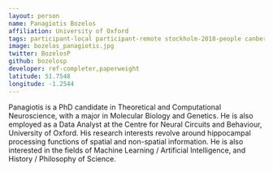 ```yaml
---
layout: person
name: Panagiotis Bozelos
affiliation: University of Oxford
tags: participant-local participant-remote stockholm-2018-people canberra-2019-people stockholm-2018-local canberra-2019-remote
image: bozelos_panagiotis.jpg
twitter: BozelosP
github: bozelosp
developer: ref-completer,paperweight
latitude: 51.7548
longitude: -1.2544
---
```

Panagiotis is a PhD candidate in Theoretical and Computational Neuroscience, with a major in Molecular Biology and Genetics. He is also employed as a Data Analyst at the Centre for Neural Circuits and Behaviour, University of Oxford. His research interests revolve around hippocampal processing functions of spatial and non-spatial information. He is also interested in the fields of Machine Learning / Artificial Intelligence, and History / Philosophy of Science.